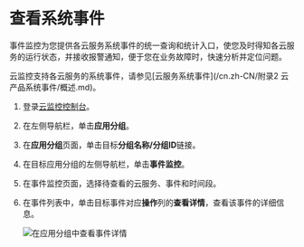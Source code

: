 # 查看系统事件

事件监控为您提供各云服务系统事件的统一查询和统计入口，使您及时得知各云服务的运行状态，并接收报警通知，便于您在业务故障时，快速分析并定位问题。

云监控支持各云服务的系统事件，请参见[云服务系统事件](/cn.zh-CN/附录2 云产品系统事件/概述.md)。

1.  登录[云监控控制台](https://cloudmonitor.console.aliyun.com)。

2.  在左侧导航栏，单击**应用分组**。

3.  在**应用分组**页面，单击目标**分组名称/分组ID**链接。

4.  在目标应用分组的左侧导航栏，单击**事件监控**。

5.  在事件监控页面，选择待查看的云服务、事件和时间段。

6.  在事件列表中，单击目标事件对应**操作**列的**查看详情**，查看该事件的详细信息。

    ![在应用分组中查看事件详情](https://static-aliyun-doc.oss-accelerate.aliyuncs.com/assets/img/zh-CN/0121385951/p113828.png)


